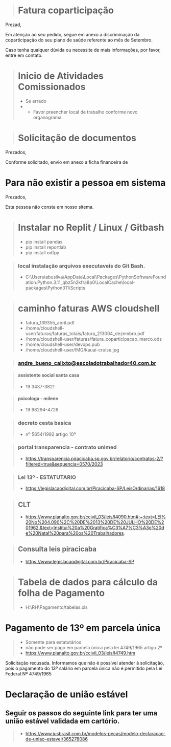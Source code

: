 > # Fatura coparticipação
Prezad,

Em atenção ao seu pedido, segue em anexo a discriminação da coparticipação do seu plano de saúde referente ao mês de Setembro.

Caso tenha qualquer dúvida ou necessite de mais informações, por favor, entre em contato.

> # Inicio de Atividades Comissionados
> - Se errado
> - * Favor preencher local de trabalho conforme novo organograma.

> # Solicitação de documentos

Prezados,

Conforme solicitado, envio em anexo a ficha financeira de 


# Para não existir a pessoa em sistema

Prezados,

Esta pessoa não consta em nosso sitema.


> # Instalar no Replit / Linux / Gitbash
> - pip install pandas
> - pip install reportlab
> - pip install odfpy

> ### local instalação arquivos executaveis do Git Bash.
> - C:\Users\abusilva\AppData\Local\Packages\PythonSoftwareFoundation.Python.3.11_qbz5n2kfra8p0\LocalCache\local-packages\Python311\Scripts


> # caminho faturas AWS cloudshell
> - fatura_139355_abril.pdf
> - /home/cloudshell-user/faturas/faturas_totais/fatura_213004_dezembro.pdf
> - /home/cloudshell-user/faturas/fatura_coparticipacao_marco.ods
> - /home/cloudshell-user/devops.pub
> - /home/cloudshell-user/IMG/kauai-cruise.jpg


> ### andre_bueno_calixto@escoladotrabalhador40.com.br


> #### assistente social santa casa
> - 19 3437-3821

> #### psicologa - milene
> - 19 98294-4726



> ### decreto cesta basica
> - nº 5654/1992 artigo 10º

> ### portal transparencia - contrato unimed
> - https://transparencia.piracicaba.sp.gov.br/relatorio/contratos-2/?filtered=true&sequencia=0570/2023

> ### Lei 13º - ESTATUTARIO
> - https://legislacaodigital.com.br/Piracicaba-SP/LeisOrdinarias/1618

> ## CLT
> - https://www.planalto.gov.br/ccivil_03/leis/l4090.htm#:~:text=LEI%20No%204.090%2C%20DE%2013%20DE%20JULHO%20DE%201962.&text=Institui%20a%20Gratifica%C3%A7%C3%A3o%20de%20Natal%20para%20os%20Trabalhadores.


> ## Consulta leis piracicaba
> - https://www.legislacaodigital.com.br/Piracicaba-SP

> # Tabela de dados para cálculo da folha de Pagamento
> - H:\RH\Pagamento/tabelas.xls




# Pagamento de 13º em parcela única
> - Somente para estatutários
> - não pode ser pago em parcela única pela lei 4749/1965 artigo 2º
> - https://www.planalto.gov.br/ccivil_03/leis/l4749.htm

Solicitação recusada. Informamos que não é possível atender à solicitação, pois o pagamento do 13º salário em parcela única não é permitido pela Lei Federal Nº 4749/1965

# Declaração de união estável
## Seguir os passos do seguinte link para ter uma união estável validada em cartório.
> - https://www.jusbrasil.com.br/modelos-pecas/modelo-declaracao-de-uniao-estavel/365278086